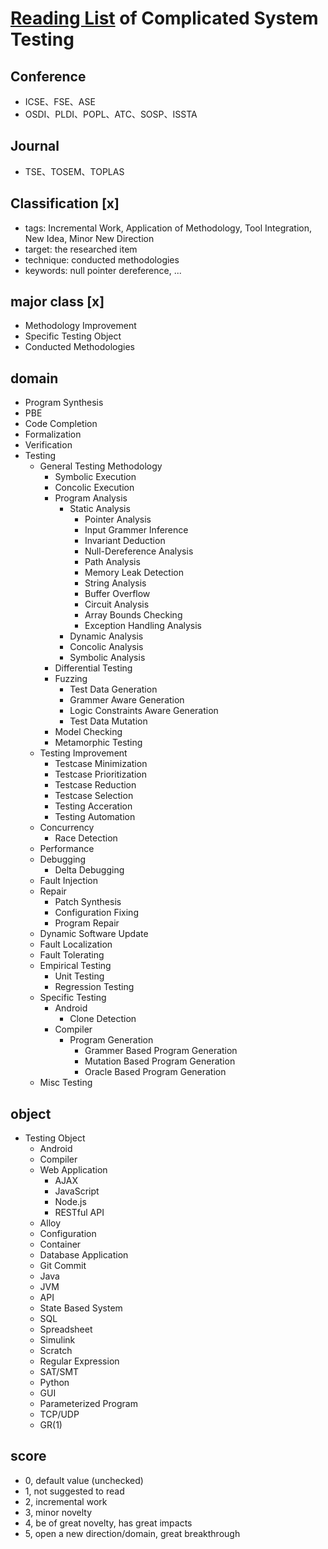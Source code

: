 # [Reading List](docs/ReadingList.md) of Complicated System Testing

## Conference
* ICSE、FSE、ASE
* OSDI、PLDI、POPL、ATC、SOSP、ISSTA

## Journal
* TSE、TOSEM、TOPLAS

## Classification [x]
* tags: Incremental Work, Application of Methodology, Tool Integration, New Idea, Minor New Direction
* target: the researched item
* technique: conducted methodologies
* keywords: null pointer dereference, ...

## major class [x]
* Methodology Improvement
* Specific Testing Object
* Conducted Methodologies

## domain
* Program Synthesis
* PBE
* Code Completion
* Formalization
* Verification
* Testing
  - General Testing Methodology
    + Symbolic Execution
    + Concolic Execution
    + Program Analysis
      * Static Analysis
        - Pointer Analysis
        - Input Grammer Inference
        - Invariant Deduction
        - Null-Dereference Analysis
        - Path Analysis
        - Memory Leak Detection
        - String Analysis
        - Buffer Overflow
        - Circuit Analysis
        - Array Bounds Checking
        - Exception Handling Analysis
      * Dynamic Analysis
      * Concolic Analysis
      * Symbolic Analysis
    + Differential Testing
    + Fuzzing
      * Test Data Generation
      * Grammer Aware Generation
      * Logic Constraints Aware Generation
      * Test Data Mutation
    + Model Checking
    + Metamorphic Testing
  - Testing Improvement
    + Testcase Minimization
    + Testcase Prioritization
    + Testcase Reduction
    + Testcase Selection
    + Testing Acceration
    + Testing Automation
  - Concurrency
    + Race Detection
  - Performance
  - Debugging
    + Delta Debugging
  - Fault Injection
  - Repair
    + Patch Synthesis
    + Configuration Fixing
    + Program Repair
  - Dynamic Software Update
  - Fault Localization
  - Fault Tolerating
  - Empirical Testing
    + Unit Testing
    + Regression Testing
  - Specific Testing
    + Android
      * Clone Detection
    + Compiler
      * Program Generation
        - Grammer Based Program Generation
        - Mutation Based Program Generation
        - Oracle Based Program Generation
  - Misc Testing

## object
- Testing Object
  + Android
  + Compiler
  + Web Application
    * AJAX
    * JavaScript
    * Node.js
    * RESTful API
  + Alloy
  + Configuration
  + Container
  + Database Application
  + Git Commit
  + Java
  + JVM
  + API
  + State Based System
  + SQL
  + Spreadsheet
  + Simulink
  + Scratch
  + Regular Expression
  + SAT/SMT
  + Python
  + GUI
  + Parameterized Program
  + TCP/UDP
  + GR(1)

## score
* 0, default value (unchecked)
* 1, not suggested to read
* 2, incremental work
* 3, minor novelty
* 4, be of great novelty, has great impacts
* 5, open a new direction/domain, great breakthrough
